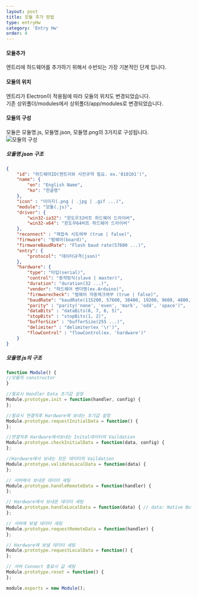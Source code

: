 ```yaml
---
layout: post
title: 모듈 추가 방법
type: entryHw
category: 'Entry Hw'
order: 4
---
```


#### 모듈추가
엔트리에 하드웨어를 추가하기 위해서 수반되는 가장 기본적인 단계 입니다.

#### 모듈의 위치
엔트리가 Electron이 적용됨에 따라 모듈의 위치도 변경되었습니다.  
기존 상위폴더/modules에서 상위폴더/app/modules로 변경되었습니다.

#### 모듈의 구성
모듈은 모듈명.js, 모듈명.json, 모듈명.png의 3가지로 구성됩니다.  
![모듈의 구성](https://raw.githubusercontent.com/entrylabs/entry-hw/gh-pages/wiki-image/module/default.PNG)

##### 모듈명.json 구조
```json
{
    "id": "하드웨어ID(엔트리와 사전규약 필요. ex.'010101')",
    "name": {
        "en": "English Name",
        "ko": "한글명"
    },
    "icon" : "이미지(.png | .jpg | .gif ...)",
    "module": "모듈(.js)",
    "driver": {
        "win32-ia32": "윈도우32비트 하드웨어 드라이버",
        "win32-x64": "윈도우64비트 하드웨어 드라이버"
    },
    "reconnect" : "재접속 시도여부 (true | false)",
    "firmware": "펌웨어(board)",
    "firmwareBaudRate": "Flash baud rate(57600 ...)",
    "entry": {
        "protocol": "데이터규격(json)"
    },
    "hardware": {
        "type": "타입(serial)",
        "control": "동작방식(slave | master)",
        "duration": "duration(32 ...)",
        "vendor": "하드웨어 벤더명(ex.Arduino)",
        "firmwarecheck": "펌웨어 자동체크여부 (true | false)",
        "baudRate": "baudRate(115200, 57600, 38400, 19200, 9600, 4800, 2400, 1800, 1200, 600, 300, 200, 150, 134, 110, 75, 50)",
        "parity" : "parity('none', 'even', 'mark', 'odd', 'space')",
        "dataBits" : "dataBits(8, 7, 6, 5)",
        "stopBits" : "stopBits(1, 2)",
        "bufferSize" : "bufferSize(255 ...)",
        "delimiter" : "delimiter(ex '\r')",
        "flowControl" : "flowControl(ex. 'hardware')"
    }
}
```

##### 모듈명.js의 구조  
```js
function Module() {
//모듈의 constructor
}

//필요시 Handler Data 초기값 설정
Module.prototype.init = function(handler, config) {
};

//필요시 연결직후 Hardware에 보내는 초기값 설정
Module.prototype.requestInitialData = function() {
};

//연결직후 Hardware에서보내는 Inital데이터의 Vaildation
Module.prototype.checkInitialData = function(data, config) {
};

//Hardware에서 보내는 모든 데이터의 Vaildation
Module.prototype.validateLocalData = function(data) {
};

// 서버에서 보내온 데이터 세팅
Module.prototype.handleRemoteData = function(handler) {
};

// Hardware에서 보내온 데이터 세팅
Module.prototype.handleLocalData = function(data) { // data: Native Buffer
};

// 서버에 보낼 데이터 세팅
Module.prototype.requestRemoteData = function(handler) {
};

// Hardware에 보낼 데이터 세팅
Module.prototype.requestLocalData = function() {
};

// 서버 Connect 종료시 값 세팅
Module.prototype.reset = function() {
};

module.exports = new Module();
```